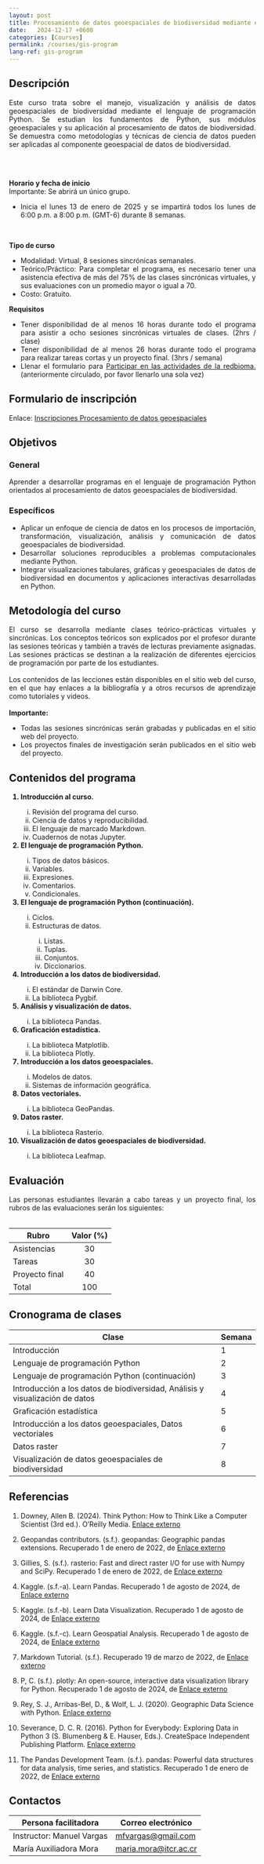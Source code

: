 ```yaml
---
layout: post
title: Procesamiento de datos geoespaciales de biodiversidad mediante el lenguaje de programación Python
date:   2024-12-17 +0600
categories: [Courses]
permalink: /courses/gis-program
lang-ref: gis-program
---
```


## Descripción
<div style="text-align: justify">
Este curso trata sobre el manejo, visualización y análisis de datos geoespaciales de biodiversidad mediante el lenguaje de programación Python. Se estudian los fundamentos de Python, sus módulos geoespaciales y su aplicación al procesamiento de datos de biodiversidad. Se demuestra como metodologías y técnicas de ciencia de datos pueden ser aplicadas al componente geoespacial de datos de biodiversidad.

<br><br>

<b>Horario y fecha de inicio</b>
<br>
Importante: Se abrirá un único grupo.
<br>
<ul>
    <li>
    Inicia el lunes 13 de enero de 2025 y se impartirá todos los lunes de 6:00 p.m. a 8:00 p.m. (GMT-6) durante 8 semanas.
    </li>
</ul>
<br>

<b>Tipo de curso</b>
<br>
<ul>
    <li>Modalidad:  Virtual, 8 sesiones sincrónicas semanales.</li>
    <li>Teórico/Práctico: Para completar el programa, es necesario tener una asistencia efectiva de más del 75% de las clases sincrónicas virtuales, y sus evaluaciones con un promedio mayor o igual a 70.</li>
    <li>Costo: Gratuito.</li>
</ul>

<b>Requisitos</b>
<ul>
<li>Tener disponibilidad de al menos 16 horas durante todo el programa para asistir a ocho sesiones sincrónicas virtuales de clases. (2hrs / clase)</li>
<li>Tener disponibilidad de al menos 26 horas durante todo el programa para realizar tareas cortas y un proyecto final. (3hrs / semana)</li>
<li>Llenar el formulario para <a href="https://forms.gle/gq98uQN32xz9uBx87">Participar en las actividades de la redbioma.</a> (anteriormente circulado, por favor llenarlo una sola vez)</li>
</ul>

</div>

## Formulario de inscripción
Enlace: [Inscripciones Procesamiento de datos geoespaciales](https://docs.google.com/forms/d/e/1FAIpQLSeb35GlNsgWKTpKUINvkFK-hNwGk1J4aXpGy2oXYcNmMkUeLg/viewform)

## Objetivos

### General
<div style="text-align: justify">
Aprender a desarrollar programas en el lenguaje de programación Python orientados al procesamiento de datos geoespaciales de biodiversidad.
</div>

### Específicos
<div style="text-align: justify">
<ul>
    <li>Aplicar un enfoque de ciencia de datos en los procesos de importación, transformación, visualización, análisis y comunicación de datos geoespaciales de biodiversidad.</li>
    <li>Desarrollar soluciones reproducibles a problemas computacionales mediante Python.</li>
    <li>Integrar visualizaciones tabulares, gráficas y geoespaciales de datos de biodiversidad en documentos y aplicaciones interactivas desarrolladas en Python.</li>
    
</ul>
</div>

## Metodología del curso
<div style="text-align: justify">
El curso se desarrolla mediante clases teórico-prácticas virtuales y sincrónicas. Los conceptos teóricos son explicados por el profesor durante las sesiones teóricas y también a través de lecturas previamente asignadas. Las sesiones prácticas se destinan a la realización de diferentes ejercicios de programación por parte de los estudiantes.   
<br><br>
Los contenidos de las lecciones están disponibles en el sitio web del curso, en el que hay enlaces a la bibliografía y a otros recursos de aprendizaje como tutoriales y videos.
<br><br>
<b>Importante:</b>
<ul>
    <li>Todas las sesiones sincrónicas serán grabadas y publicadas en el sitio web del proyecto.</li>
    <li>Los proyectos finales de investigación serán publicados en el sitio web del proyecto.</li>
</ul>
</div>

## Contenidos del programa
<div style="text-align: justify">
<ol>
    <b><li>Introducción al curso.</li></b>
    <ol type="i">
        <li>Revisión del programa del curso.</li>
        <li>Ciencia de datos y reproducibilidad.</li>
        <li>El lenguaje de marcado Markdown.</li>
        <li>Cuadernos de notas Jupyter.</li>
    </ol>
    <b><li>El lenguaje de programación Python.</li></b>
    <ol type="i">
        <li>Tipos de datos básicos.</li>
        <li>Variables.</li>
        <li>Expresiones.</li>
        <li>Comentarios.</li>
        <li>Condicionales.</li>
    </ol>
    <b><li>El lenguaje de programación Python (continuación).</li></b>
    <ol type="i">
        <li>Ciclos.</li>
        <li>Estructuras de datos.</li>
        <ol type="i">
            <li>Listas.</li>
            <li>Tuplas.</li>
            <li>Conjuntos.</li>
            <li>Diccionarios.</li>
        </ol>
    </ol>
    <b><li>Introducción a los datos de biodiversidad.</li></b>
    <ol type="i">
        <li>El estándar de Darwin Core.</li>
        <li>La biblioteca Pygbif.</li>
    </ol>
    <b><li>Análisis y visualización de datos.</li></b>
    <ol type="i">
        <li>La biblioteca Pandas.</li>
    </ol>
    <b><li>Graficación estadística.</li></b>
    <ol type="i">
        <li>La biblioteca Matplotlib.</li>
        <li>La biblioteca Plotly.</li>
    </ol>
    <b><li>Introducción a los datos geoespaciales.</li></b>
    <ol type="i">
        <li>Modelos de datos.</li>
        <li>Sistemas de información geográfica.</li>
    </ol>
    <b><li> Datos vectoriales. </li></b>
    <ol type="i">
        <li>La biblioteca GeoPandas.</li>
    </ol>
    <b><li>Datos raster.</li></b>
    <ol type="i">
        <li>La biblioteca Rasterio.</li>
    </ol>
    <b><li>Visualización de datos geoespaciales de biodiversidad.</li></b>
    <ol type="i">
        <li>La biblioteca Leafmap.</li>
    </ol>
</ol>
</div>


## Evaluación
<div style="text-align: justify">
Las personas estudiantes llevarán a cabo tareas y un proyecto final, los rubros de las evaluaciones serán los siguientes:
</div>
<br>

| Rubro | Valor (%) |
| ----- | :-------: |
| Asistencias | 30 |
| Tareas | 30 |
| Proyecto final | 40 |
| Total | 100 |

## Cronograma de clases

| Clase      | Semana   |
| -------    | -------- |
| Introducción  | 1 |
| Lenguaje de programación Python | 2 |
| Lenguaje de programación Python (continuación) | 3 |
| Introducción a los datos de biodiversidad, Análisis y visualización de datos | 4 |
| Graficación estadística | 5 |
| Introducción a los datos geoespaciales, Datos vectoriales | 6 |
| Datos raster | 7 |
| Visualización de datos geoespaciales de biodiversidad | 8 |

## Referencias

1. Downey, Allen B. (2024). Think Python: How to Think Like a Computer Scientist (3rd ed.). O’Reilly Media. [Enlace externo](https://greenteapress.com/wp/think-python-3rd-edition)

2. Geopandas contributors. (s.f.). geopandas: Geographic pandas extensions. Recuperado 1 de enero de 2022, de [Enlace externo](http://geopandas.org)

3. Gillies, S. (s.f.). rasterio: Fast and direct raster I/O for use with Numpy and SciPy. Recuperado 1 de enero de 2022, de [Enlace externo](https://github.com/mapbox/rasterio)

4. Kaggle. (s.f.-a). Learn Pandas. Recuperado 1 de agosto de 2024, de [Enlace externo](https://www.kaggle.com/learn/pandas)

5. Kaggle. (s.f.-b). Learn Data Visualization. Recuperado 1 de agosto de 2024, de [Enlace externo](https://www.kaggle.com/learn/data-visualization)

6. Kaggle. (s.f.-c). Learn Geospatial Analysis. Recuperado 1 de agosto de 2024, de [Enlace externo](https://www.kaggle.com/learn/geospatial-analysis)

7. Markdown Tutorial. (s.f.). Recuperado 19 de marzo de 2022, de [Enlace externo](https://www.markdowntutorial.com/)

8. P, C. (s.f.). plotly: An open-source, interactive data visualization library for Python. Recuperado 1 de agosto de 2024, de [Enlace externo](https://plotly.com/python/)

9. Rey, S. J., Arribas-Bel, D., & Wolf, L. J. (2020). Geographic Data Science with Python. [Enlace externo](https://geographicdata.science/book/)

10. Severance, D. C. R. (2016). Python for Everybody: Exploring Data in Python 3 (S. Blumenberg & E. Hauser, Eds.). CreateSpace Independent Publishing Platform. [Enlace externo](https://www.py4e.com/html3/)

11. The Pandas Development Team. (s.f.). pandas: Powerful data structures for data analysis, time series, and statistics. Recuperado 1 de enero de 2022, de [Enlace externo](https://pandas.pydata.org)


## Contactos

| Persona facilitadora | Correo electrónico |
| -------------------- | ------------------ |
| Instructor: Manuel Vargas  | [mfvargas@gmail.com ](mailto:mfvargas@gmail.com ) |
| María Auxiliadora Mora     | [maria.mora@itcr.ac.cr](mailto:maria.mora@itcr.ac.cr) |


